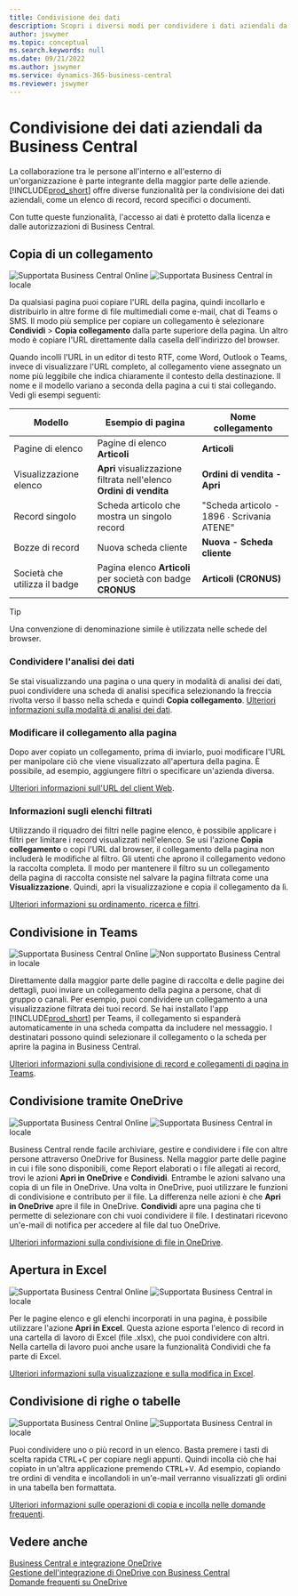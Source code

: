 ```yaml
---
title: Condivisione dei dati
description: Scopri i diversi modi per condividere i dati aziendali da Business Central.
author: jswymer
ms.topic: conceptual
ms.search.keywords: null
ms.date: 09/21/2022
ms.author: jswymer
ms.service: dynamics-365-business-central
ms.reviewer: jswymer
---
```

# <a name="sharing-business-data-from-business-central"></a>Condivisione dei dati aziendali da Business Central

La collaborazione tra le persone all'interno e all'esterno di un'organizzazione è parte integrante della maggior parte delle aziende. [!INCLUDE[prod_short](includes/prod_short.md)] offre diverse funzionalità per la condivisione dei dati aziendali, come un elenco di record, record specifici o documenti. <!--, with others&mdash;even those people who don't have a Business Central license in some cases.-->

Con tutte queste funzionalità, l'accesso ai dati è protetto dalla licenza e dalle autorizzazioni di Business Central.

## <a name="copying-a-link"></a>Copia di un collegamento

![Supportata](media/check.png) Business Central Online ![Supportata](media/check.png) Business Central in locale

Da qualsiasi pagina puoi copiare l'URL della pagina, quindi incollarlo e distribuirlo in altre forme di file multimediali come e-mail, chat di Teams o SMS. Il modo più semplice per copiare un collegamento è selezionare **Condividi** > **Copia collegamento** dalla parte superiore della pagina. Un altro modo è copiare l'URL direttamente dalla casella dell'indirizzo del browser.

Quando incolli l'URL in un editor di testo RTF, come Word, Outlook o Teams, invece di visualizzare l'URL completo, al collegamento viene assegnato un nome più leggibile che indica chiaramente il contesto della destinazione. Il nome e il modello variano a seconda della pagina a cui ti stai collegando. Vedi gli esempi seguenti:

|Modello|Esempio di pagina |Nome collegamento|
|-|-|-|
|Pagine di elenco|Pagine di elenco **Articoli** | **Articoli**|
|Visualizzazione elenco| **Apri** visualizzazione filtrata nell'elenco **Ordini di vendita** |**Ordini di vendita - Apri**|
| Record singolo|Scheda articolo che mostra un singolo record|"Scheda articolo - 1896 ∙ Scrivania ATENE"|
|Bozze di record| Nuova scheda cliente|**Nuova - Scheda cliente**|
|Società che utilizza il badge|Pagina elenco **Articoli** per società con badge **CRONUS**| **Articoli (CRONUS)**|

> [!TIP]
> Una convenzione di denominazione simile è utilizzata nelle schede del browser.

### <a name="share-data-analysis"></a>Condividere l'analisi dei dati
Se stai visualizzando una pagina o una query in modalità di analisi dei dati, puoi condividere una scheda di analisi specifica selezionando la freccia rivolta verso il basso nella scheda e quindi **Copia collegamento**. [Ulteriori informazioni sulla modalità di analisi dei dati](analysis-mode.md). 

### <a name="modify-the-page-link"></a>Modificare il collegamento alla pagina

Dopo aver copiato un collegamento, prima di inviarlo, puoi modificare l'URL per manipolare ciò che viene visualizzato all'apertura della pagina. È possibile, ad esempio, aggiungere filtri o specificare un'azienda diversa.

[Ulteriori informazioni sull'URL del client Web](/dynamics365/business-central/dev-itpro/developer/devenv-web-client-urls).

### <a name="about-filtered-lists"></a>Informazioni sugli elenchi filtrati

Utilizzando il riquadro dei filtri nelle pagine elenco, è possibile applicare i filtri per limitare i record visualizzati nell'elenco. Se usi l'azione **Copia collegamento** o copi l'URL dal browser, il collegamento della pagina non includerà le modifiche al filtro. Gli utenti che aprono il collegamento vedono la raccolta completa. Il modo per mantenere il filtro su un collegamento della pagina di raccolta consiste nel salvare la pagina filtrata come una **Visualizzazione**. Quindi, apri la visualizzazione e copia il collegamento da lì.

[Ulteriori informazioni su ordinamento, ricerca e filtri](ui-enter-criteria-filters.md).

## <a name="sharing-to-teams"></a>Condivisione in Teams

![Supportata](media/check.png) Business Central Online ![Non supportato](media/x-icon.png) Business Central in locale

Direttamente dalla maggior parte delle pagine di raccolta e delle pagine dei dettagli, puoi inviare un collegamento della pagina a persone, chat di gruppo o canali. Per esempio, puoi condividere un collegamento a una visualizzazione filtrata dei tuoi record. Se hai installato l'app [!INCLUDE[prod_short](includes/prod_short.md)] per Teams, il collegamento si espanderà automaticamente in una scheda compatta da includere nel messaggio. I destinatari possono quindi selezionare il collegamento o la scheda per aprire la pagina in Business Central.

[Ulteriori informazioni sulla condivisione di record e collegamenti di pagina in Teams](across-working-with-teams.md).

## <a name="sharing-through-onedrive"></a>Condivisione tramite OneDrive

![Supportata](media/check.png) Business Central Online ![Supportata](media/check.png) Business Central in locale

Business Central rende facile archiviare, gestire e condividere i file con altre persone attraverso OneDrive for Business. Nella maggior parte delle pagine in cui i file sono disponibili, come Report elaborati o i file allegati ai record, trovi le azioni **Apri in OneDrive** e **Condividi**. Entrambe le azioni salvano una copia di un file in OneDrive. Una volta in OneDrive, puoi utilizzare le funzioni di condivisione e contributo per il file. La differenza nelle azioni è che **Apri in OneDrive** apre il file in OneDrive. **Condividi** apre una pagina che ti permette di selezionare con chi vuoi condividere il file. I destinatari ricevono un'e-mail di notifica per accedere al file dal tuo OneDrive.

[Ulteriori informazioni sulla condivisione di file in OneDrive](across-share-onedrive.md).

## <a name="opening-in-excel"></a>Apertura in Excel

![Supportata](media/check.png) Business Central Online ![Supportata](media/check.png) Business Central in locale

Per le pagine elenco e gli elenchi incorporati in una pagina, è possibile utilizzare l'azione **Apri in Excel**. Questa azione esporta l'elenco di record in una cartella di lavoro di Excel (file .xlsx), che puoi condividere con altri. Nella cartella di lavoro puoi anche usare la funzionalità Condividi che fa parte di Excel.

[Ulteriori informazioni sulla visualizzazione e sulla modifica in Excel](across-work-with-excel.md).

## <a name="sharing-rows-or-tables"></a>Condivisione di righe o tabelle

![Supportata](media/check.png) Business Central Online ![Supportata](media/check.png) Business Central in locale

Puoi condividere uno o più record in un elenco. Basta premere i tasti di scelta rapida <kbd>CTRL</kbd>+<kbd>C</kbd> per copiare negli appunti. Quindi incolla ciò che hai copiato in un'altra applicazione premendo <kbd>CTRL</kbd>+<kbd>V</kbd>. Ad esempio, copiando tre ordini di vendita e incollandoli in un'e-mail verranno visualizzati gli ordini in una tabella ben formattata.

[Ulteriori informazioni sulle operazioni di copia e incolla nelle domande frequenti](faq-copy-paste.yml).

## <a name="see-also"></a>Vedere anche

[Business Central e integrazione OneDrive](across-onedrive-overview.md)  
[Gestione dell'integrazione di OneDrive con Business Central](admin-onedrive-integration.md)  
[Domande frequenti su OneDrive](admin-onedrive-faq.md)
